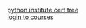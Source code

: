 
[python institute cert tree](https://pythoninstitute.org/certification/) <br>
[login to courses](https://edube.org/login)

